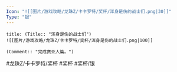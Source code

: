 ```yaml
---
Icon: "![[图片/游戏攻略/龙珠Z/卡卡罗特/奖杯/浑身是伤的战士们.png|30]]"
Type: "银"
---
```

```ad-common-silver-trophy
title: (Title:: "浑身是伤的战士们")
![[图片/游戏攻略/龙珠Z/卡卡罗特/奖杯/浑身是伤的战士们.png|100]]

(Comment:: "完成赛亚人篇。")
```

#龙珠Z/卡卡罗特/奖杯 #奖杯 #奖杯/银
